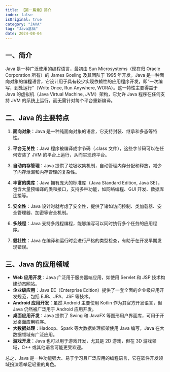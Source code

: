 ```yaml
---
title: 【第一篇章】简介
index: false
isOriginal: true
category: "JAVA"
tag: "Java基础"
date: 2024-08-04
---
```


## 一、简介

Java 是一种广泛使用的编程语言，最初由 Sun Microsystems（现在归 Oracle Corporation 所有）的 James Gosling 及其团队于 1995 年开发。Java 是一种面向对象的编程语言，它设计用于具有较少实现依赖性的应用程序开发，即“一次编写，到处运行”（Write Once, Run Anywhere, WORA）。这一特性主要得益于 Java 的虚拟机（Java Virtual Machine, JVM）架构，它允许 Java 程序在任何支持 JVM 的系统上运行，而无需针对每个平台重新编译。

## 二、Java 的主要特点

1. **面向对象**：Java 是一种纯面向对象的语言，它支持封装、继承和多态等特性。

2. **平台无关性**：Java 程序被编译成字节码（.class 文件），这些字节码可以在任何安装了 JVM 的平台上运行，从而实现跨平台。

3. **自动内存管理**：Java 提供了垃圾收集机制，自动管理内存分配和释放，减少了内存泄漏和内存管理的复杂性。

4. **丰富的类库**：Java 拥有庞大的标准库（Java Standard Edition, Java SE），包含大量预编译的类和接口，支持多种功能，如网络编程、GUI 开发、数据库连接等。

5. **安全性**：Java 设计时就考虑了安全性，提供了诸如访问控制、类加载器、安全管理器、加密等安全机制。

6. **多线程**：Java 支持多线程编程，能够编写可以同时执行多个任务的应用程序。

7. **健壮性**：Java 在编译和运行时会进行严格的类型检查，有助于在开发早期发现错误。

## 三、Java 的应用领域

- **Web 应用开发**：Java 广泛用于服务器端应用，如使用 Servlet 和 JSP 技术构建动态网站。
- **企业级应用**：Java EE（Enterprise Edition）提供了一套全面的企业级应用开发规范，包括 EJB、JPA、JSF 等技术。
- **Android 应用开发**：虽然 Android 主要使用 Kotlin 作为其官方开发语言，但 Java 仍然被广泛用于 Android 应用开发。
- **桌面应用开发**：Java 提供了 Swing 和 JavaFX 等图形用户界面库，可用于开发桌面应用程序。
- **大数据处理**：Hadoop、Spark 等大数据处理框架使用 Java 编写，Java 在大数据领域有广泛应用。
- **游戏开发**：Java 也可以用于游戏开发，尤其是 2D 游戏，但在 3D 游戏领域，C++ 或其他语言可能更受欢迎。

总之，Java 是一种功能强大、易于学习且广泛应用的编程语言，它在软件开发领域扮演着举足轻重的角色。